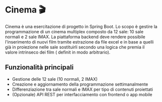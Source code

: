 # Cinema 🎬

Cinema è una esercitazione di progetto in Spring Boot.
Lo scopo è  gestire la programmazione di un cinema multiplex composto da 12 sale: 10 sale normali e 2 sale IMAX.
La piattaforma backend deve rendere possibile l'inserimento di nuovi film tramite estrazione da file excel e in base a quelli già in proiezione nelle sale sostituirli secondo una logica che premia il valore intrinseco dei film ( definit in modo arbitrario).

## Funzionalità principali

- Gestione delle 12 sale (10 normali, 2 IMAX)
- Creazione e aggiornamento della programmazione settimanalmente
- Differenziazione tra sale normali e IMAX per tipo di contenuti proiettati
- (Opzionale) API REST per interfacciamento con frontend o app mobile


